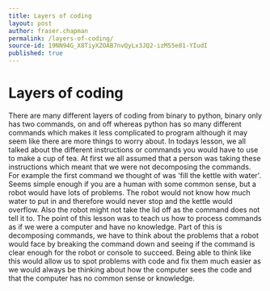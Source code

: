 ```yaml
---
title: Layers of coding
layout: post
author: fraser.chapman
permalink: /layers-of-coding/
source-id: 19NN94G_X8TiyXZOAB7nvQyLx3JQ2-izM55e81-YIudI
published: true
---
```

# **Layers of coding**

There are many different layers of coding from binary to python, binary only has two commands, on and off whereas python has so many different commands which makes it less complicated to program although it may seem like there are more things to worry about. In todays lesson, we all talked about the different instructions or commands you would have to use to make a cup of tea. At first we all assumed that a person was taking these instructions which meant that we were not decomposing the commands. For example the first command we thought of was 'fill the kettle with water'. Seems simple enough if you are a human with some common sense, but a robot would have lots of problems. The robot would not know how much water to put in and therefore would never stop and the kettle would overflow. Also the robot might not take the lid off as the command does not tell it to. The point of this lesson was to teach us how to process commands as if we were a computer and have no knowledge. Part of this is decomposing commands, we have to think about the problems that a robot would face by breaking the command down and seeing if the command is clear enough for the robot or console to succeed. Being able to think like this would allow us to spot problems with code and fix them much easier as we would always be thinking about how the computer sees the code and that the computer has no common sense or knowledge.

